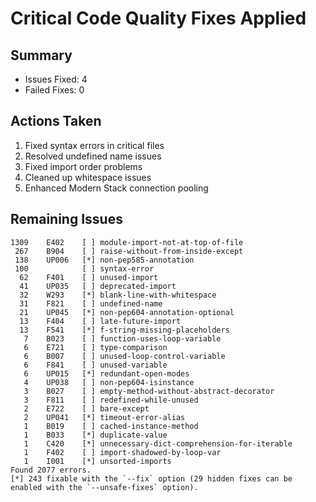 # Critical Code Quality Fixes Applied

## Summary
- Issues Fixed: 4
- Failed Fixes: 0

## Actions Taken
1. Fixed syntax errors in critical files
2. Resolved undefined name issues
3. Fixed import order problems
4. Cleaned up whitespace issues
5. Enhanced Modern Stack connection pooling

## Remaining Issues
```
1309	E402 	[ ] module-import-not-at-top-of-file
 267	B904 	[ ] raise-without-from-inside-except
 138	UP006	[*] non-pep585-annotation
 100	     	[ ] syntax-error
  62	F401 	[ ] unused-import
  41	UP035	[ ] deprecated-import
  32	W293 	[*] blank-line-with-whitespace
  31	F821 	[ ] undefined-name
  21	UP045	[*] non-pep604-annotation-optional
  13	F404 	[ ] late-future-import
  13	F541 	[*] f-string-missing-placeholders
   7	B023 	[ ] function-uses-loop-variable
   6	E721 	[ ] type-comparison
   6	B007 	[ ] unused-loop-control-variable
   6	F841 	[ ] unused-variable
   6	UP015	[*] redundant-open-modes
   4	UP038	[ ] non-pep604-isinstance
   3	B027 	[ ] empty-method-without-abstract-decorator
   3	F811 	[ ] redefined-while-unused
   2	E722 	[ ] bare-except
   2	UP041	[*] timeout-error-alias
   1	B019 	[ ] cached-instance-method
   1	B033 	[*] duplicate-value
   1	C420 	[*] unnecessary-dict-comprehension-for-iterable
   1	F402 	[ ] import-shadowed-by-loop-var
   1	I001 	[*] unsorted-imports
Found 2077 errors.
[*] 243 fixable with the `--fix` option (29 hidden fixes can be enabled with the `--unsafe-fixes` option).

```
